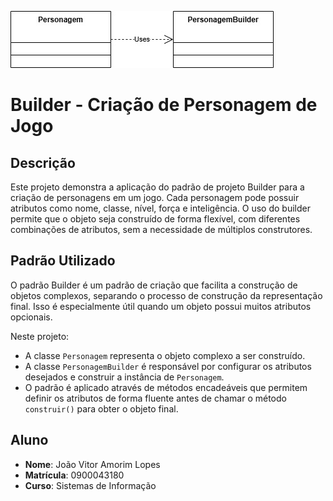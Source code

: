 ![Builder](/Builder.jpg)

# Builder - Criação de Personagem de Jogo

## Descrição

Este projeto demonstra a aplicação do padrão de projeto Builder para a criação de personagens em um jogo. Cada personagem pode possuir atributos como nome, classe, nível, força e inteligência. O uso do builder permite que o objeto seja construído de forma flexível, com diferentes combinações de atributos, sem a necessidade de múltiplos construtores.

## Padrão Utilizado

O padrão Builder é um padrão de criação que facilita a construção de objetos complexos, separando o processo de construção da representação final. Isso é especialmente útil quando um objeto possui muitos atributos opcionais.

Neste projeto:

- A classe `Personagem` representa o objeto complexo a ser construído.
- A classe `PersonagemBuilder` é responsável por configurar os atributos desejados e construir a instância de `Personagem`.
- O padrão é aplicado através de métodos encadeáveis que permitem definir os atributos de forma fluente antes de chamar o método `construir()` para obter o objeto final.

## Aluno

- **Nome**: João Vitor Amorim Lopes
- **Matrícula**: 0900043180
- **Curso**: Sistemas de Informação

